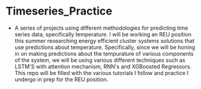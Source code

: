 # Timeseries_Practice
- A series of projects using different methodologies for predicting time series data, specifically temperature. I will be working an REU position this summer researching energy efficient cluster systems solutions that use predictions about temperature. Specifically, since we will be honing in on making predictions about the tempurature of various components of the system, we will be using various different techniques such as LSTM'S with attention mechanism, RNN's and XGBoosted Regressors. This repo will be filled with the various tutorials I follow and practice I undergo in prep for the REU position.
